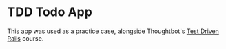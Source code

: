 # TDD Todo App

This app was used as a practice case, alongside Thoughtbot's [Test Driven Rails](https://thoughtbot.com/upcase/test-driven-rails) course. 
